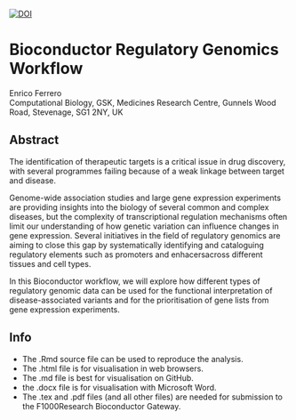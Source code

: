 [![DOI](https://zenodo.org/badge/DOI/10.5281/zenodo.1154125.svg)](https://doi.org/10.5281/zenodo.1154125)

# Bioconductor Regulatory Genomics Workflow

Enrico Ferrero  
Computational Biology, GSK, Medicines Research Centre, Gunnels Wood Road, Stevenage, SG1 2NY, UK

## Abstract

The identification of therapeutic targets is a critical issue in drug discovery, with several programmes failing because of a weak linkage between target and disease.

Genome-wide association studies and large gene expression experiments are providing insights into the biology of several common and complex diseases, but the complexity of transcriptional regulation mechanisms often limit our understanding of how genetic variation can influence changes in gene expression.
Several initiatives in the field of regulatory genomics are aiming to close this gap by systematically identifying and cataloguing regulatory elements such as promoters and enhacersacross different tissues and cell types.

In this Bioconductor workflow, we will explore how different types of regulatory genomic data can be used for the functional interpretation of disease-associated variants and for the prioritisation of gene lists from gene expression experiments.

## Info

- The .Rmd source file can be used to reproduce the analysis.
- The .html file is for visualisation in web browsers.
- The .md file is best for visualisation on GitHub.
- the .docx file is for visualisation with Microsoft Word.
- The .tex and .pdf files (and all other files) are needed for submission to the F1000Research Bioconductor Gateway.
